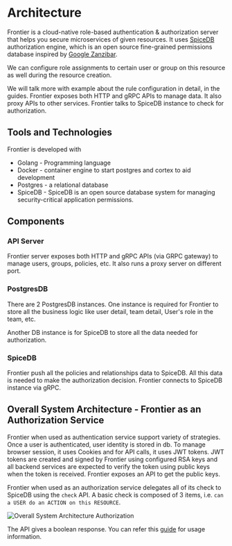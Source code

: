 # Architecture

Frontier is a cloud-native role-based authentication & authorization server that helps you secure microservices of given resources. It uses [SpiceDB](https://github.com/authzed/spicedb) authorization engine, which is an open source fine-grained permissions database inspired by [Google Zanzibar](https://authzed.com/blog/what-is-zanzibar/).

We can configure role assignments to certain user or group on this resource as well during the resource creation.

We will talk more with example about the rule configuration in detail, in the guides.
Frontier exposes both HTTP and gRPC APIs to manage data. It also proxy APIs to other services. Frontier talks to SpiceDB instance to check for authorization.

## Tools and Technologies

Frontier is developed with

- Golang - Programming language
- Docker - container engine to start postgres and cortex to aid development
- Postgres - a relational database
- SpiceDB - SpiceDB is an open source database system for managing security-critical application permissions.

## Components

### API Server

Frontier server exposes both HTTP and gRPC APIs (via GRPC gateway) to manage users, groups, policies, etc. It also runs a proxy server on different port.

### PostgresDB

There are 2 PostgresDB instances. One instance is required for Frontier to store all the business logic like user detail, team detail, User's role in the team, etc.

Another DB instance is for SpiceDB to store all the data needed for authorization.

### SpiceDB

Frontier push all the policies and relationships data to SpiceDB. All this data is needed to make the authorization decision. Frontier connects to SpiceDB instance via gRPC.

## Overall System Architecture - Frontier as an Authorization Service

Frontier when used as authentication service support variety of strategies. Once a user is authenticated, user identity
is stored in db. To manage browser session, it uses Cookies and for API calls, it uses JWT tokens. JWT tokens are created
and signed by Frontier using configured RSA keys and all backend services are expected to verify the token using public keys
when the token is received. Frontier exposes an API to get the public keys.

Frontier when used as an authorization service delegates all of its check to SpiceDB using the `check` API. 
A basic check is composed of 3 items, i.e. `can a USER do an ACTION on this RESOURCE`.

![Overall System Architecture Authorization](./frontier-authorization-architecture.png)

The API gives a boolean response. You can refer this [guide](../authz/permission.md#managing-permission) for usage information.

